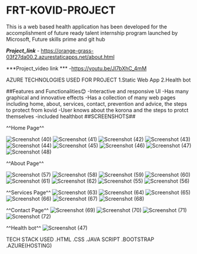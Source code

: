 # FRT-KOVID-PROJECT
This is a web based  health application has been developed for the accomplishment of future ready talent internship program launched by Microsoft, Future skills prime and git hub

***Project_link*** - https://orange-grass-03f27da00.2.azurestaticapps.net/about.html

***Project_video link *** -https://youtu.be/JI7bXhC_4mM

AZURE TECHNOLOGIES USED FOR PROJECT
1.Static Web App
2.Health bot

##Features and Functionalities😊
-Interactive and responsive UI
-Has many graphical and innovative effects
-Has a collection of many web pages including home, about, services, contact, prevention and advice, the steps to protect from kovid
-User knows about the korona and the steps to protct themselves
-included healthbot
##SCREENSHOTS##

^^Home Page^^

![Screenshot (40)](https://user-images.githubusercontent.com/116490802/211469300-1837f56f-cc36-4ce3-8b4d-bad0fa6d6b9e.png)
![Screenshot (41)](https://user-images.githubusercontent.com/116490802/211469331-47058179-b801-4bad-be0d-c1e1106c15e4.png)
![Screenshot (42)](https://user-images.githubusercontent.com/116490802/211469336-afcc34ef-adce-49b4-9504-0845e063497a.png)
![Screenshot (43)](https://user-images.githubusercontent.com/116490802/211469339-8b31dbb1-3f6f-42c9-811e-4b3db312ef9b.png)
![Screenshot (44)](https://user-images.githubusercontent.com/116490802/211469344-d25375b2-1e48-4a8d-ad14-4d64b6318c69.png)
![Screenshot (45)](https://user-images.githubusercontent.com/116490802/211469347-0191db94-fc93-4fe8-aeff-46bd2f67297e.png)
![Screenshot (46)](https://user-images.githubusercontent.com/116490802/211469356-f262b54b-f940-40ef-a784-10affa80f92a.png)
![Screenshot (47)](https://user-images.githubusercontent.com/116490802/211469364-d2797816-c03f-4aab-b916-4d7279317e84.png)
![Screenshot (48)](https://user-images.githubusercontent.com/116490802/211469366-5f6187a0-1494-44ee-9e85-d82b4f903b97.png)

^^About Page^^

![Screenshot (57)](https://user-images.githubusercontent.com/116490802/211469526-3621f7e8-9c5d-4f09-b3f5-dfe9e5208236.png)
![Screenshot (58)](https://user-images.githubusercontent.com/116490802/211469567-4d808df6-81a5-4491-ab48-6de0713fb418.png)
![Screenshot (59)](https://user-images.githubusercontent.com/116490802/211469579-cc936735-7ccf-489b-8b77-d984b347f0cc.png)
![Screenshot (60)](https://user-images.githubusercontent.com/116490802/211469599-4a29d8e6-a2c3-4e07-b180-5d6c763daa7f.png)
![Screenshot (61)](https://user-images.githubusercontent.com/116490802/211469605-8603e7d7-1803-46ff-9880-283fdbf1db9b.png)
![Screenshot (62)](https://user-images.githubusercontent.com/116490802/211469607-871c6791-327e-4a64-ba5e-c4d09f1a947f.png)
![Screenshot (55)](https://user-images.githubusercontent.com/116490802/211469637-c0d49ae3-7933-4346-b813-57b261ae6a20.png)
![Screenshot (56)](https://user-images.githubusercontent.com/116490802/211469639-ecc9b533-58e9-4730-92c3-6a24f02218c7.png)

^^Services Page^^
![Screenshot (63)](https://user-images.githubusercontent.com/116490802/211470093-d91e16dc-1afa-4bb9-97f9-3ad233f157de.png)
![Screenshot (64)](https://user-images.githubusercontent.com/116490802/211470098-443e0cfb-ad00-446d-82ce-5fc7cb8a8fe1.png)
![Screenshot (65)](https://user-images.githubusercontent.com/116490802/211470101-f83ce884-ead6-498c-83f3-c3e3db7404bb.png)
![Screenshot (66)](https://user-images.githubusercontent.com/116490802/211470106-92970841-208c-4176-b84b-a1775a3d6ddd.png)
![Screenshot (67)](https://user-images.githubusercontent.com/116490802/211470111-3c9e8987-b1cc-45a7-8209-3bd4f356cbaf.png)
![Screenshot (68)](https://user-images.githubusercontent.com/116490802/211470114-3cc3902c-ed92-408b-a665-a72713966dc9.png)

^^Contact Page^^
![Screenshot (69)](https://user-images.githubusercontent.com/116490802/211470359-9cb746ec-0b71-4f86-bafa-166225c02fcc.png)
![Screenshot (70)](https://user-images.githubusercontent.com/116490802/211470372-ca405ca3-8444-4b3d-aed6-ebce10a12ba4.png)
![Screenshot (71)](https://user-images.githubusercontent.com/116490802/211470374-751eddf4-4e4f-4b2e-a155-59a07c9a13c8.png)
![Screenshot (72)](https://user-images.githubusercontent.com/116490802/211470379-f10860fa-d7bf-4051-b3a8-0587e8e7a1e4.png)

^^Health bot^^
![Screenshot (47)](https://user-images.githubusercontent.com/116490802/211470578-c0d5cfc0-cd28-4144-a8c2-4487c60fb591.png)

TECH STACK USED
.HTML
.CSS
.JAVA SCRIPT
.BOOTSTRAP
.AZURE(HOSTING)


